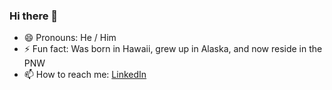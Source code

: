 ### Hi there 👋

- 😄 Pronouns: He / Him
- ⚡ Fun fact: Was born in Hawaii, grew up in Alaska, and now reside in the PNW
- 📫 How to reach me: [LinkedIn](https://www.linkedin.com/in/justintangeles)
